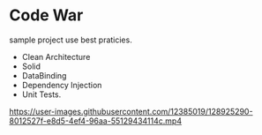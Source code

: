 # Code War

sample project use best praticies. 

* Clean Architecture
* Solid
* DataBinding
* Dependency Injection
* Unit Tests.


https://user-images.githubusercontent.com/12385019/128925290-8012527f-e8d5-4ef4-96aa-55129434114c.mp4

